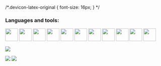 <link rel="stylesheet" type='text/css' href="https://cdn.jsdelivr.net/gh/devicons/devicon@latest/devicon.min.css" />

/*.devicon-latex-original {
  font-size: 16px;
}
*/         

### Languages and tools:
<img src="https://cdn.jsdelivr.net/gh/devicons/devicon@latest/icons/python/python-original.svg" width="40"/>
<img src="https://cdn.jsdelivr.net/gh/devicons/devicon@latest/icons/c/c-original.svg" width="40"/>
<img src="https://cdn.jsdelivr.net/gh/devicons/devicon@latest/icons/cplusplus/cplusplus-original.svg" width="40"/>
<img src="https://cdn.jsdelivr.net/gh/devicons/devicon@latest/icons/azuresqldatabase/azuresqldatabase-original.svg" width="40"/>
<i class="devicon-latex-original"></i>
<img src="https://cdn.jsdelivr.net/gh/devicons/devicon@latest/icons/numpy/numpy-original-wordmark.svg" width="40"/>
<img src="https://cdn.jsdelivr.net/gh/devicons/devicon@latest/icons/scikitlearn/scikitlearn-original.svg" width="40"/>
<img src="https://cdn.jsdelivr.net/gh/devicons/devicon@latest/icons/matplotlib/matplotlib-original.svg" width="40"/>
<img src="https://cdn.jsdelivr.net/gh/devicons/devicon@latest/icons/pycharm/pycharm-original.svg" width="40"/>
<img src="https://cdn.jsdelivr.net/gh/devicons/devicon@latest/icons/clion/clion-original.svg" width="40"/>
<img src="https://cdn.jsdelivr.net/gh/devicons/devicon@latest/icons/jupyter/jupyter-original-wordmark.svg" width="40"/>                    
<img src="https://cdn.jsdelivr.net/gh/devicons/devicon@latest/icons/mysql/mysql-original-wordmark.svg" width="40"/>

          
          

![](http://github-profile-summary-cards.vercel.app/api/cards/profile-details?username=Annarepk&theme=noctis_minimus)

![](http://github-profile-summary-cards.vercel.app/api/cards/stats?username=Annarepk&theme=noctis_minimus) ![](http://github-profile-summary-cards.vercel.app/api/cards/repos-per-language?username=Annarepk&theme=noctis_minimus)

